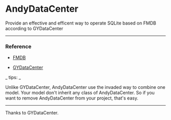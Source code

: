 # AndyDataCenter
Provide an effective and efficent way to operate SQLite based on FMDB according to GYDataCenter

---

### Reference

* [FMDB](https://github.com/ccgus/fmdb)

* [GYDataCenter](https://github.com/Zepo/GYDataCenter)

_ tips: _

Unlike GYDataCenter, AndyDataCenter use the invaded way to combine one model. Your model don't inherit any class of AndyDataCenter. So if you want to remove AndyDataCenter from your project, that's easy.

---

Thanks to GYDataCenter.
